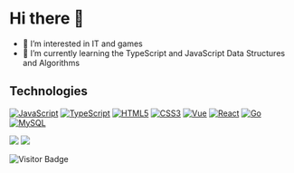 # Hi there 👋

- 👀 I’m interested in IT and games
- 🌱 I’m currently learning the TypeScript and JavaScript Data Structures and Algorithms

## Technologies

[![JavaScript](https://img.shields.io/badge/-JavaScript-black?style=plastic&logo=javascript)](https://developer.mozilla.org/docs/Web/JavaScript)
[![TypeScript](https://img.shields.io/badge/-TypeScript-black?style=plastic&logo=typescript)](https://www.typescriptlang.org)
[![HTML5](https://img.shields.io/badge/-HTML5-E34F26?style=flat-square&logo=html5&logoColor=white)](https://developer.mozilla.org/zh-CN/docs/Web/HTML)
[![CSS3](https://img.shields.io/badge/-CSS3-1572B6?style=flat-square&logo=css3)](https://developer.mozilla.org/zh-CN/docs/Web/CSS)
[![Vue](https://img.shields.io/badge/-Vue-64B587?style=flat-square&logo=Vue)](https://cn.vuejs.org)
[![React](https://img.shields.io/badge/-React-black?style=flat-square&logo=react)](https://zh-hans.reactjs.org)
[![Go](https://img.shields.io/badge/-Go-black?style=plastic&logo=Go)](https://golang.google.cn/)
[![MySQL](https://img.shields.io/badge/-MySQL-50789D?style=flat-square&logo=mysql&logoColor=white)](https://www.mysql.com)

<a href="https://github.com/anuraghazra/github-readme-stats"></a>
  <img src="https://github-readme-stats.vercel.app/api?username=leechaojie&show_icons=true&theme=dracula&hide_border=true">
</a>
<a href="https://github.com/anuraghazra/convoychat">
  <img src ="https://github-readme-stats.vercel.app/api/top-langs/?username=leechaojie&show_icons=true&theme=dracula&hide_border=true">
</a>

![Visitor Badge](https://visitor-badge.laobi.icu/badge?page_id=leechaojie.leechaojie)
